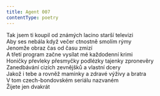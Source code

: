 ```yaml
---
title: Agent 007
contentType: poetry
---
```


<section>

Tak jsem ti koupil od známých lacino starší televizi  
Aby ses nebála když večer ctnostně smolím rýmy  
Jenomže obraz čas od času zmizí  
A třetí program začne vysílat mé každodenní krimi  
Honičky převleky přesmyčky podlézky tajenky zpronevěry  
Zanedbávání cizích zevnějšků a vlastní dcery  
Jakož i tebe a rovněž maminky a zdravé výživy a bratra  
V tom czech-bondovském seriálu nazvaném  
Žijete jen dvakrát

</section>
